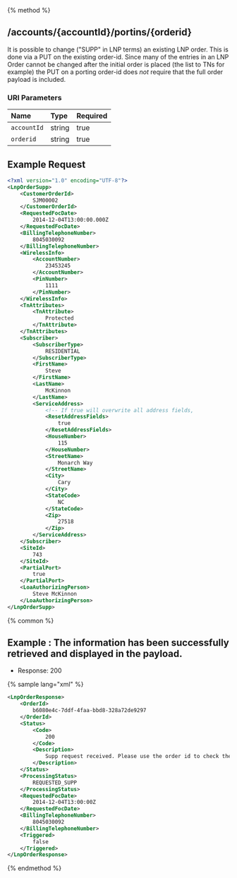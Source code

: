 {% method %}
## /accounts/{accountId}/portins/{orderid}

It is possible to change ("SUPP" in LNP terms) an existing LNP order.  This is done via a PUT on the existing order-id.
Since many of the entries in an LNP Order cannot be changed after the initial order is placed (the list to TNs for example) the PUT on a porting order-id does *not* require that the full order payload is included.<br/>



### URI Parameters
| Name | Type | Required |
|:-----|:-----|:---------|
| `accountId` | string | true |
| `orderid` | string | true |





## Example Request
```xml
<?xml version="1.0" encoding="UTF-8"?>
<LnpOrderSupp>
    <CustomerOrderId>
        SJM00002
    </CustomerOrderId>
    <RequestedFocDate>
        2014-12-04T13:00:00.000Z
    </RequestedFocDate>
    <BillingTelephoneNumber>
        8045030092
    </BillingTelephoneNumber>
    <WirelessInfo>
        <AccountNumber>
            23453245
        </AccountNumber>
        <PinNumber>
            1111
        </PinNumber>
    </WirelessInfo>
    <TnAttributes>
        <TnAttribute>
            Protected
        </TnAttribute>
    </TnAttributes>
    <Subscriber>
        <SubscriberType>
            RESIDENTIAL
        </SubscriberType>
        <FirstName>
            Steve
        </FirstName>
        <LastName>
            McKinnon
        </LastName>
        <ServiceAddress>
            <!-- If true will overwrite all address fields,             those which should be required remain required.             Affect only supp. Default false. -->
            <ResetAddressFields>
                true
            </ResetAddressFields>
            <HouseNumber>
                115
            </HouseNumber>
            <StreetName>
                Monarch Way
            </StreetName>
            <City>
                Cary
            </City>
            <StateCode>
                NC
            </StateCode>
            <Zip>
                27518
            </Zip>
        </ServiceAddress>
    </Subscriber>
    <SiteId>
        743
    </SiteId>
    <PartialPort>
        true
    </PartialPort>
    <LoaAuthorizingPerson>
        Steve McKinnon
    </LoaAuthorizingPerson>
</LnpOrderSupp>
```


{% common %}


## Example : The information has been successfully retrieved and displayed in the payload.

* Response: 200

{% sample lang="xml" %}

```xml
<LnpOrderResponse>
    <OrderId>
        b6080e4c-7ddf-4faa-bbd8-328a72de9297
    </OrderId>
    <Status>
        <Code>
            200
        </Code>
        <Description>
            Supp request received. Please use the order id to check the status of your order later.
        </Description>
    </Status>
    <ProcessingStatus>
        REQUESTED_SUPP
    </ProcessingStatus>
    <RequestedFocDate>
        2014-12-04T13:00:00Z
    </RequestedFocDate>
    <BillingTelephoneNumber>
        8045030092
    </BillingTelephoneNumber>
    <Triggered>
        false
    </Triggered>
</LnpOrderResponse>
```


{% endmethod %}